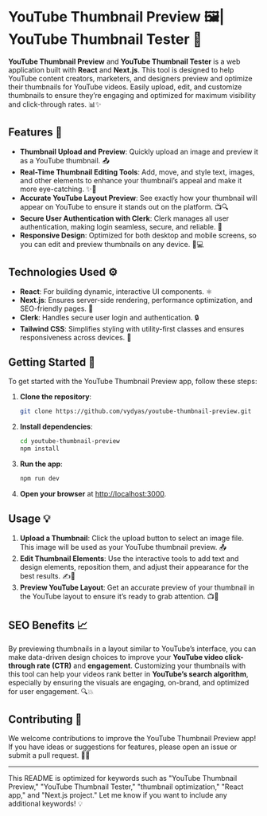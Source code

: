 # YouTube Thumbnail Preview 🖼️| YouTube Thumbnail Tester 🎥

**YouTube Thumbnail Preview** and **YouTube Thumbnail Tester** is a web application built with **React** and **Next.js**. This tool is designed to help YouTube content creators, marketers, and designers preview and optimize their thumbnails for YouTube videos. Easily upload, edit, and customize thumbnails to ensure they’re engaging and optimized for maximum visibility and click-through rates. 📊✨

## Features 🌟

- **Thumbnail Upload and Preview**: Quickly upload an image and preview it as a YouTube thumbnail. 📤
- **Real-Time Thumbnail Editing Tools**: Add, move, and style text, images, and other elements to enhance your thumbnail’s appeal and make it more eye-catching. ✨🎨
- **Accurate YouTube Layout Preview**: See exactly how your thumbnail will appear on YouTube to ensure it stands out on the platform. 📺🔍
- **Secure User Authentication with Clerk**: Clerk manages all user authentication, making login seamless, secure, and reliable. 🔐
- **Responsive Design**: Optimized for both desktop and mobile screens, so you can edit and preview thumbnails on any device. 📱💻

## Technologies Used ⚙️

- **React**: For building dynamic, interactive UI components. ⚛️
- **Next.js**: Ensures server-side rendering, performance optimization, and SEO-friendly pages. 🚀
- **Clerk**: Handles secure user login and authentication. 🔒
- **Tailwind CSS**: Simplifies styling with utility-first classes and ensures responsiveness across devices. 🌈

## Getting Started 🚀

To get started with the YouTube Thumbnail Preview app, follow these steps:

1. **Clone the repository**:
    ```bash
    git clone https://github.com/vydyas/youtube-thumbnail-preview.git
    ```

2. **Install dependencies**:
    ```bash
    cd youtube-thumbnail-preview
    npm install
    ```

3. **Run the app**:
    ```bash
    npm run dev
    ```

4. **Open your browser** at [http://localhost:3000](http://localhost:3000).

## Usage 💡

1. **Upload a Thumbnail**: Click the upload button to select an image file. This image will be used as your YouTube thumbnail preview. 📤
2. **Edit Thumbnail Elements**: Use the interactive tools to add text and design elements, reposition them, and adjust their appearance for the best results. ✍️🎨
3. **Preview YouTube Layout**: Get an accurate preview of your thumbnail in the YouTube layout to ensure it’s ready to grab attention. 📺🎯

## SEO Benefits 📈

By previewing thumbnails in a layout similar to YouTube’s interface, you can make data-driven design choices to improve your **YouTube video click-through rate (CTR)** and **engagement**. Customizing your thumbnails with this tool can help your videos rank better in **YouTube’s search algorithm**, especially by ensuring the visuals are engaging, on-brand, and optimized for user engagement. 🔍💥

## Contributing 🤝

We welcome contributions to improve the YouTube Thumbnail Preview app! If you have ideas or suggestions for features, please open an issue or submit a pull request. 💬🔧

---

This README is optimized for keywords such as "YouTube Thumbnail Preview," "YouTube Thumbnail Tester," "thumbnail optimization," "React app," and "Next.js project." Let me know if you want to include any additional keywords! 💡

